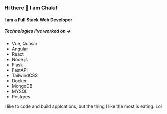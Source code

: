 ### Hi there 👋 I am Chakit
#### I am a Full Stack Web Developer



##### Technologies I've worked on -> 
* Vue, Quasar
* Angular
* React
* Node js
* Flask
* FastAPI
* TailwindCSS
* Docker
* MongoDB
* MYSQL
* Postgres


I like to code and build applcations, but the thing I like the most is eating. Lol <br/>




<!--
**arorachakit/arorachakit** is a ✨ _special_ ✨ repository because its `README.md` (this file) appears on your GitHub profile.

Here are some ideas to get you started:

- 🔭 I’m currently working on ...
- 🌱 I’m currently learning ...
- 👯 I’m looking to collaborate on ...
- 🤔 I’m looking for help with ...
- 💬 Ask me about ...
- 📫 How to reach me: ...
- 😄 Pronouns: ...
- ⚡ Fun fact: ...
-->
